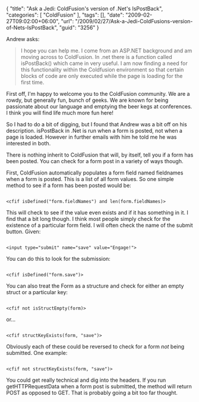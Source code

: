 {
	"title": "Ask a Jedi: ColdFusion's version of .Net's IsPostBack",
	"categories": [
		"ColdFusion"
	],
	"tags": [],
	"date": "2009-02-27T09:02:00+06:00",
	"url": "/2009/02/27/Ask-a-Jedi-ColdFusions-version-of-Nets-IsPostBack",
	"guid": "3256"
}

Andrew asks:

<blockquote>
<p>
I hope you can help me.  I come from an ASP.NET background and am moving across to ColdFusion.  In .net there is a function called isPostBack() which came in very useful.  I am now finding a need for this functionality within the Coldfusion environment so that certain blocks of code are only executed while the page is loading for the first time.
</p>
</blockquote>

First off, I'm happy to welcome you to the ColdFusion community. We are a rowdy, but generally fun, bunch of geeks. We are known for being passionate about our language and emptying the beer kegs at conferences. I think you will find life much more fun here!
<!--more-->
So I had to do a bit of digging, but I found that Andrew was a bit off on his description. isPostBack in .Net is run when a form is posted, not when a page is loaded. However in further emails with him he told me he was interested in both.

There is nothing inherit to ColdFusion that will, by itself, tell you if a form has been posted. You can check for a form post in a variety of ways though.

First, ColdFusion automatically populates a form field named fieldnames when a form is posted. This is a list of all form values. So one simple method to see if a form has been posted would be:

<code>
&lt;cfif isDefined("form.fieldNames") and len(form.fieldNames)&gt;
</code>

This will check to see if the value even exists and if it has something in it. I find that a bit long though. I think most people simply check for the existence of a particular form field. I will often check the name of the submit button. Given:

<code>
&lt;input type="submit" name="save" value="Engage!"&gt;
</code>

You can do this to look for the submission:

<code>
&lt;cfif isDefined("form.save")&gt;
</code>

You can also treat the Form as a structure and check for either an empty struct or a particular key:

<code>
&lt;cfif not isStructEmpty(form)&gt;
</code>

or...

<code>
&lt;cfif structKeyExists(form, "save")&gt;
</code>

Obviously each of these could be reversed to check for a form <i>not</i> being submitted. One example:

<code>
&lt;cfif not structKeyExists(form, "save")&gt;
</code>

You could get really technical and dig into the headers. If you run getHTTPRequestData when a form post is submitted, the method will return POST as opposed to GET. That is probably going a bit too far thought.